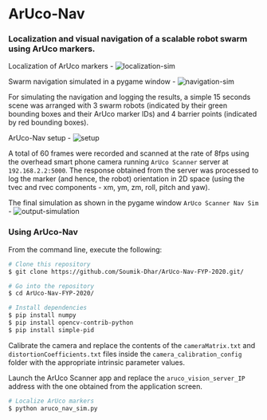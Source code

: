 # ArUco-Nav

### Localization and visual navigation of a scalable robot swarm using ArUco markers.

Localization of ArUco markers -
![localization-sim](images/localization.png)

Swarm navigation simulated in a pygame window -
![navigation-sim](images/navigation.png)

For simulating the navigation and logging the results, a simple 15 seconds scene was arranged with 3 swarm robots (indicated by their green bounding boxes and their
ArUco marker IDs) and 4 barrier points (indicated by red bounding boxes).

ArUco-Nav setup -
![setup](images/setup.jpg)

A total of 60 frames were recorded and scanned at the rate of 8fps using the overhead smart phone camera running ```ArUco Scanner``` server at ```192.168.2.2:5000```.
The response obtained from the server was processed to log the marker (and hence, the robot) orientation in 2D space (using the tvec and rvec components - xm, ym, zm, roll,
pitch and yaw).

The final simulation as shown in the pygame window ```ArUco
Scanner Nav Sim``` -
![output-simulation](images/output.png)

### Using ArUco-Nav

From the command line, execute the following:

```bash
# Clone this repository
$ git clone https://github.com/Soumik-Dhar/ArUco-Nav-FYP-2020.git/
```
```bash
# Go into the repository
$ cd ArUco-Nav-FYP-2020/
```
```bash
# Install dependencies
$ pip install numpy
$ pip install opencv-contrib-python
$ pip install simple-pid
```
Calibrate the camera and replace the contents of the ```cameraMatrix.txt``` and ```distortionCoefficients.txt``` files inside the ```camera_calibration_config``` folder with the appropriate intrinsic parameter values.

Launch the ArUco Scanner app and replace the ```aruco_vision_server_IP``` address with the one obtained from the application screen.


```bash
# Localize ArUco markers
$ python aruco_nav_sim.py
```
